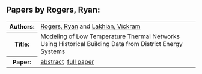 <h2>Papers by Rogers, Ryan:</h2>
<!-- Begin papers -->
<table>
<tr><th>Authors:</th><td>
<a href="../authors/author_203.html">Rogers, Ryan</a> and 
<a href="../authors/author_138.html">Lakhian, Vickram</a>
</td></tr>
<tr><th>Title:  </th><td>Modeling of Low Temperature Thermal Networks Using Historical Building Data from District Energy Systems</td></tr>
<tr><th>Paper:  </th><td><a href="../abstracts/Modelica2019abstract5A3.pdf">abstract</a>&nbsp;&nbsp;<a href="../papers/Modelica2019paper5A3.pdf">full paper</a></td></tr>
</table>
<br>
<!-- End papers -->